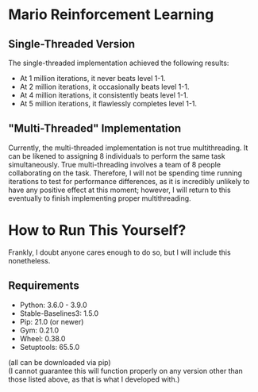 # Mario Reinforcement Learning

## Single-Threaded Version

The single-threaded implementation achieved the following results:

- At 1 million iterations, it never beats level 1-1.
- At 2 million iterations, it occasionally beats level 1-1.
- At 4 million iterations, it consistently beats level 1-1.
- At 5 million iterations, it flawlessly completes level 1-1.

## "Multi-Threaded" Implementation

Currently, the multi-threaded implementation is not true multithreading. It can be likened to assigning 8 individuals to perform the same task simultaneously. True multi-threading involves a team of 8 people collaborating on the task. Therefore, I will not be spending time running iterations to test for performance differences, as it is incredibly unlikely to have any positive effect at this moment; however, I will return to this eventually to finish implementing proper multithreading.

# How to Run This Yourself?

Frankly, I doubt anyone cares enough to do so, but I will include this nonetheless.

## Requirements

- Python: 3.6.0 - 3.9.0
- Stable-Baselines3: 1.5.0
- Pip: 21.0 (or newer)
- Gym: 0.21.0
- Wheel: 0.38.0
- Setuptools: 65.5.0

(all can be downloaded via pip)<br>
(I cannot guarantee this will function properly on any version other than those listed above, as that is what I developed with.)
